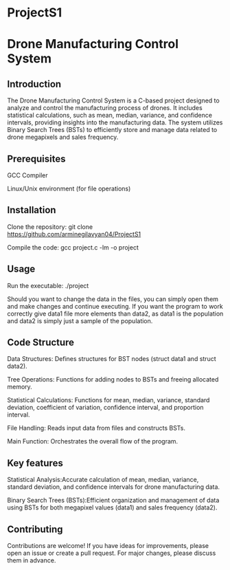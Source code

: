 # ProjectS1
# Drone Manufacturing Control System


## Introduction

The Drone Manufacturing Control System is a C-based project designed to analyze and control the manufacturing process of drones. It includes statistical calculations, such as mean, median, variance, and confidence intervals, providing insights into the manufacturing data. The system utilizes Binary Search Trees (BSTs) to efficiently store and manage data related to drone megapixels and sales frequency.

## Prerequisites

GCC Compiler

Linux/Unix environment (for file operations)

## Installation

Clone the repository: git clone https://github.com/arminegilavyan04/ProjectS1

Compile the code: gcc project.c -lm -o project

## Usage 

Run the executable: ./project

Should you want to change the data in the files, you can simply open them and make changes and continue executing. If you want the program to work correctly give data1 file more elements than data2, as data1 is the population and data2 is simply just a sample of the population.

## Code Structure

Data Structures: Defines structures for BST nodes (struct data1 and struct data2).

Tree Operations: Functions for adding nodes to BSTs and freeing allocated memory.

Statistical Calculations: Functions for mean, median, variance, standard deviation, coefficient of variation, confidence interval, and proportion interval.

File Handling: Reads input data from files and constructs BSTs.

Main Function: Orchestrates the overall flow of the program.

## Key features

Statistical Analysis:Accurate calculation of mean, median, variance, standard deviation, and confidence intervals for drone manufacturing data.

Binary Search Trees (BSTs):Efficient organization and management of data using BSTs for both megapixel values (data1) and sales frequency (data2).

## Contributing 

Contributions are welcome! If you have ideas for improvements, please open an issue or create a pull request. For major changes, please discuss them in advance.
